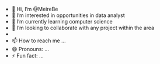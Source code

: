- 👋 Hi, I’m @MeireBe
- 👀 I’m interested in opportunities in data analyst
- 🌱 I’m currently learning computer science
- 💞️ I’m looking to collaborate with any project within the area
-     
- 📫 How to reach me ...
- 😄 Pronouns: ...
- ⚡ Fun fact: ...

<!---
MeireBe/MeireBe is a ✨ special ✨ repository because its `README.md` (this file) appears on your GitHub profile.
You can click the Preview link to take a look at your changes.
--->
